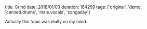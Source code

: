 title: Grind
date: 2018/01/03
duration: 164299
tags: ['original', 'demo', 'canned.drums', 'male.vocals', 'songaday']

Actually this topic was really on my mind.

